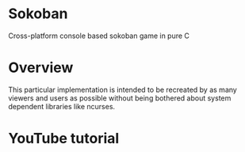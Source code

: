 # Sokoban
Cross-platform console based sokoban game in pure C

# Overview
This particular implementation is intended to be recreated
by as many viewers and users as possible without being bothered
about system dependent libraries like ncurses.

# YouTube tutorial

